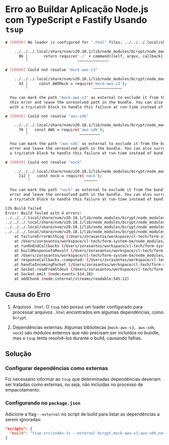 # Erro ao Buildar Aplicação Node.js com TypeScript e Fastify Usando `tsup`

```bash
✘ [ERROR] No loader is configured for ".html" files: ../../../.local/share/nvm/v20.18.1/lib/node_modules/bcrypt/node_modules/@mapbox/node-pre-gyp/lib/util/nw-pre-gyp/index.html

    ../../../.local/share/nvm/v20.18.1/lib/node_modules/bcrypt/node_modules/@mapbox/node-pre-gyp/lib/node-pre-gyp.js:86:21:
      86 │       return require('./' + command)(self, argvx, callback);
         ╵                      ~~~~~~~~~~~~~~

✘ [ERROR] Could not resolve "mock-aws-s3"

    ../../../.local/share/nvm/v20.18.1/lib/node_modules/bcrypt/node_modules/@mapbox/node-pre-gyp/lib/util/s3_setup.js:43:28:
      43 │     const AWSMock = require('mock-aws-s3');
         ╵                             ~~~~~~~~~~~~~

  You can mark the path "mock-aws-s3" as external to exclude it from the bundle, which will remove
  this error and leave the unresolved path in the bundle. You can also surround this "require" call
  with a try/catch block to handle this failure at run-time instead of bundle-time.

✘ [ERROR] Could not resolve "aws-sdk"

    ../../../.local/share/nvm/v20.18.1/lib/node_modules/bcrypt/node_modules/@mapbox/node-pre-gyp/lib/util/s3_setup.js:76:22:
      76 │   const AWS = require('aws-sdk');
         ╵                       ~~~~~~~~~

  You can mark the path "aws-sdk" as external to exclude it from the bundle, which will remove this
  error and leave the unresolved path in the bundle. You can also surround this "require" call with
  a try/catch block to handle this failure at run-time instead of bundle-time.

✘ [ERROR] Could not resolve "nock"

    ../../../.local/share/nvm/v20.18.1/lib/node_modules/bcrypt/node_modules/@mapbox/node-pre-gyp/lib/util/s3_setup.js:112:23:
      112 │   const nock = require('nock');
          ╵                        ~~~~~~

  You can mark the path "nock" as external to exclude it from the bundle, which will remove this
  error and leave the unresolved path in the bundle. You can also surround this "require" call with
  a try/catch block to handle this failure at run-time instead of bundle-time.

CJS Build failed
Error: Build failed with 4 errors:
../../../.local/share/nvm/v20.18.1/lib/node_modules/bcrypt/node_modules/@mapbox/node-pre-gyp/lib/node-pre-gyp.js:86:21: ERROR: No loader is configured for ".html" files: ../../../.local/share/nvm/v20.18.1/lib/node_modules/bcrypt/node_modules/@mapbox/node-pre-gyp/lib/util/nw-pre-gyp/index.html
../../../.local/share/nvm/v20.18.1/lib/node_modules/bcrypt/node_modules/@mapbox/node-pre-gyp/lib/util/s3_setup.js:43:28: ERROR: Could not resolve "mock-aws-s3"
../../../.local/share/nvm/v20.18.1/lib/node_modules/bcrypt/node_modules/@mapbox/node-pre-gyp/lib/util/s3_setup.js:76:22: ERROR: Could not resolve "aws-sdk"
../../../.local/share/nvm/v20.18.1/lib/node_modules/bcrypt/node_modules/@mapbox/node-pre-gyp/lib/util/s3_setup.js:112:23: ERROR: Could not resolve "nock"
    at failureErrorWithLog (/Users/zorasantos/workspace/cl-tech/form-system-be/node_modules/esbuild/lib/main.js:1476:15)
    at /Users/zorasantos/workspace/cl-tech/form-system-be/node_modules/esbuild/lib/main.js:945:25
    at runOnEndCallbacks (/Users/zorasantos/workspace/cl-tech/form-system-be/node_modules/esbuild/lib/main.js:1316:45)
    at buildResponseToResult (/Users/zorasantos/workspace/cl-tech/form-system-be/node_modules/esbuild/lib/main.js:943:7)
    at /Users/zorasantos/workspace/cl-tech/form-system-be/node_modules/esbuild/lib/main.js:970:16
    at responseCallbacks.<computed> (/Users/zorasantos/workspace/cl-tech/form-system-be/node_modules/esbuild/lib/main.js:622:9)
    at handleIncomingPacket (/Users/zorasantos/workspace/cl-tech/form-system-be/node_modules/esbuild/lib/main.js:677:12)
    at Socket.readFromStdout (/Users/zorasantos/workspace/cl-tech/form-system-be/node_modules/esbuild/lib/main.js:600:7)
    at Socket.emit (node:events:514:28)
    at addChunk (node:internal/streams/readable:545:12)
```

## Causa do Erro

1. Arquivos `.html`: O `tsup` não possui um loader configurado para processar arquivos `.html` encontrados em algumas dependências, como `bcrypt`.

2. Dependências externas: Algumas bibliotecas (`mock-aws-s3, aws-sdk`, `nock`) são módulos externos que não precisam ser incluídos no bundle, mas o `tsup` tenta resolvê-los durante o build, causando falhas.

## Solução

### Configurar dependências como externas

Foi necessário informar ao `tsup` que determinadas dependências deveriam ser tratadas como externas, ou seja, não incluídas no processo de empacotamento.

### Configurando no `package.json`

Adicione a flag `--external` no script de build para listar as dependências a serem ignoradas:

```json
"scripts": {
  "build": "tsup src/index.ts --external bcrypt,mock-aws-s3,aws-sdk,nock"
}
```


